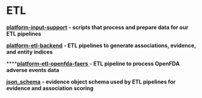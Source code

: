 # ETL

[**platform-input-support**](https://github.com/opentargets/platform-input-support) **- scripts that process and prepare data for our ETL pipelines** 

[**platform-etl-backend**](https://github.com/opentargets/platform-etl-backend) **- ETL pipelines to generate associations, evidence, and entity indices** 

\*\*\*\*[**platform-etl-openfda-faers** ](https://github.com/opentargets/platform-etl-openfda-faers) **- ETL pipeline to process OpenFDA adverse events data**

[**json\_schema**](https://github.com/opentargets/json_schema) **- evidence object schema used by ETL pipelines for evidence and association scoring**

